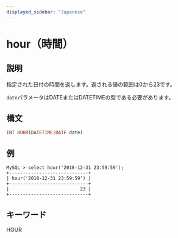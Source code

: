 ```yaml
---
displayed_sidebar: "Japanese"
---
```


# hour（時間）

## 説明

指定された日付の時間を返します。返される値の範囲は0から23です。

`date`パラメータはDATEまたはDATETIMEの型である必要があります。

## 構文

```Haskell
INT HOUR(DATETIME|DATE date)
```

## 例

```Plain Text
MySQL > select hour('2018-12-31 23:59:59');
+-----------------------------+
| hour('2018-12-31 23:59:59') |
+-----------------------------+
|                          23 |
+-----------------------------+
```

## キーワード

HOUR
